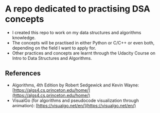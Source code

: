 # A repo dedicated to practising DSA concepts

- I created this repo to work on my data structures and algorithms knowledge.
- The concepts will be practised in either Python or C/C++ or even both, depending on the field I want to apply for.
- Other practices and concepts are learnt through the Udacity Course on Intro to Data Structures and Algorithms.

## References

- Algorithms, 4th Edition by Robert Sedgewick and Kevin Wayne: [https://algs4.cs.princeton.edu/home/](https://algs4.cs.princeton.edu/home/)
- VisualGo (for algorithms and pseudocode visualization through animation): [https://visualgo.net/en/](https://visualgo.net/en/)
